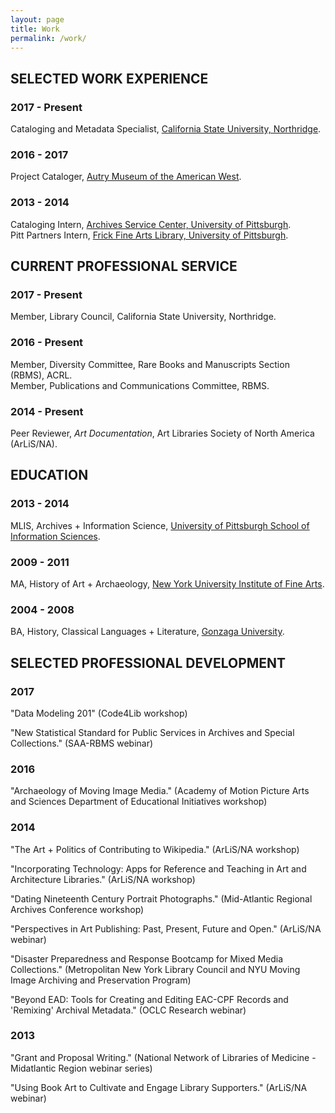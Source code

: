 ```yaml
---
layout: page
title: Work
permalink: /work/
---
```

## SELECTED WORK EXPERIENCE
### 2017 - Present
Cataloging and Metadata Specialist, [California State University, Northridge](http://library.csun.edu/).
### 2016 - 2017
Project Cataloger, [Autry Museum of the American West](https://theautry.org/research-collections/library-and-archives-autry).
### 2013 - 2014
Cataloging Intern, [Archives Service Center, University of Pittsburgh](http://www.library.pitt.edu/archives-service-center).  
Pitt Partners Intern, [Frick Fine Arts Library, University of Pittsburgh](http://library.pitt.edu/fine-arts).

## CURRENT PROFESSIONAL SERVICE
### 2017 - Present
Member, Library Council, California State University, Northridge.
### 2016 - Present
Member, Diversity Committee, Rare Books and Manuscripts Section (RBMS), ACRL.  
Member, Publications and Communications Committee, RBMS.  
### 2014 - Present
Peer Reviewer, *Art Documentation*, Art Libraries Society of North America (ArLiS/NA).

## EDUCATION
### 2013 - 2014
MLIS, Archives + Information Science, [University of Pittsburgh School of Information Sciences](http://ischool.pitt.edu/).
### 2009 - 2011
MA, History of Art + Archaeology, [New York University Institute of Fine Arts](http://www.nyu.edu/gsas/dept/fineart/).
### 2004 - 2008
BA, History, Classical Languages + Literature, [Gonzaga University](http://www.gonzaga.edu/).

## SELECTED PROFESSIONAL DEVELOPMENT
### 2017
"Data Modeling 201" (Code4Lib workshop)  

"New Statistical Standard for Public Services in Archives and Special Collections." (SAA-RBMS webinar)
### 2016
"Archaeology of Moving Image Media." (Academy of Motion Picture Arts and Sciences Department of Educational Initiatives workshop)
### 2014
"The Art + Politics of Contributing to Wikipedia." (ArLiS/NA workshop)  

"Incorporating Technology: Apps for Reference and Teaching in Art and Architecture Libraries." (ArLiS/NA workshop)  

"Dating Nineteenth Century Portrait Photographs." (Mid-Atlantic Regional Archives Conference workshop)  

"Perspectives in Art Publishing: Past, Present, Future and Open." (ArLiS/NA webinar)  

"Disaster Preparedness and Response Bootcamp for Mixed Media Collections." (Metropolitan New York Library Council and NYU Moving Image Archiving and Preservation Program)  

"Beyond EAD: Tools for Creating and Editing EAC-CPF Records and 'Remixing' Archival Metadata." (OCLC Research webinar)
### 2013
"Grant and Proposal Writing." (National Network of Libraries of Medicine - Midatlantic Region webinar series)  

"Using Book Art to Cultivate and Engage Library Supporters." (ArLiS/NA webinar)  
